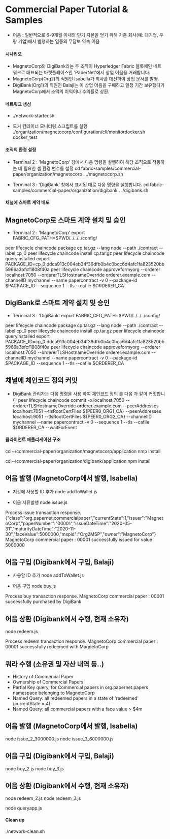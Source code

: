 # Commercial Paper Tutorial & Samples
- 어음 : 일반적으로 6-9개월 이내의 단기 자본을 얻기 위해 기존 회사(예: 대기업, 우량 기업)에서 발행하는 일종의 무담보 약속 어음

#### 시나리오
- MagnetoCorp와 DigiBank라는 두 조직이 Hyperledger Fabric 블록체인 네트워크로 대표되는 마켓플레이스인 'PaperNet'에서 상업 어음을 거래합니다.
- MagnetoCorp(Org2)의 직원인 Isabella가 회사를 대신하여 상업 문서를 발행.
- DigiBank(Org1)의 직원인 Balaji는 이 상업 어음을 구매하고 일정 기간 보유했다가 MagnetoCorp에서 소액의 이익이나 수익률로 상환.

#### 네트워크 생성
- ./network-starter.sh

- 도커 컨테이너 모니터링 스크립트를 실행
./organization/magnetocorp/configuration/cli/monitordocker.sh docker_test

#### 조직의 환경 설정
- Terminal 2 : 'MagnetoCorp' 창에서 다음 명령을 실행하여 해당 조직으로 작동하는 데 필요한 셸 환경 변수를 설정
cd fabric-samples/commercial-paper/organization/magnetocorp
. ./magnetocorp.sh

- Terminal 3 : 'DigiBank' 창에서 표시된 대로 다음 명령을 실행합니다.
cd fabric-samples/commercial-paper/organization/digibank
. ./digibank.sh

#### 채널에 스마트 계약 배포
## MagnetoCorp로 스마트 계약 설치 및 승인

- Terminal 2 : 'MagnetoCorp'
export FABRIC_CFG_PATH=$PWD/../../../config/

peer lifecycle chaincode package cp.tar.gz --lang node --path ./contract --label cp_0
peer lifecycle chaincode install cp.tar.gz
peer lifecycle chaincode queryinstalled
export PACKAGE_ID=cp_0:ddca913c004eb34f36dfb0b4c0bcc6d4afc1fa823520bb5966a3bfcf1808f40a
peer lifecycle chaincode approveformyorg --orderer localhost:7050 --ordererTLSHostnameOverride orderer.example.com --channelID mychannel --name papercontract -v 0 --package-id $PACKAGE_ID --sequence 1 --tls --cafile $ORDERER_CA

## DigiBank로 스마트 계약 설치 및 승인
- Terminal 3 : 'DigiBank'
export FABRIC_CFG_PATH=$PWD/../../../config/

peer lifecycle chaincode package cp.tar.gz --lang node --path ./contract --label cp_0
peer lifecycle chaincode install cp.tar.gz
peer lifecycle chaincode queryinstalled
export PACKAGE_ID=cp_0:ddca913c004eb34f36dfb0b4c0bcc6d4afc1fa823520bb5966a3bfcf1808f40a
peer lifecycle chaincode approveformyorg --orderer localhost:7050 --ordererTLSHostnameOverride orderer.example.com --channelID mychannel --name papercontract -v 0 --package-id $PACKAGE_ID --sequence 1 --tls --cafile $ORDERER_CA

## 채널에 체인코드 정의 커밋
- DigiBank 관리자는 다음 명령을 사용 하여 체인코드 정의 를 다음 과 같이 커밋합니다
peer lifecycle chaincode commit -o localhost:7050 --ordererTLSHostnameOverride orderer.example.com --peerAddresses localhost:7051 --tlsRootCertFiles ${PEER0_ORG1_CA} --peerAddresses localhost:9051 --tlsRootCertFiles ${PEER0_ORG2_CA} --channelID mychannel --name papercontract -v 0 --sequence 1 --tls --cafile $ORDERER_CA --waitForEvent

#### 클라이언트 애플리케이션 구조
cd ~/commercial-paper/organization/magnetocorp/application
nmp install

cd ~/commercial-paper/organization/digibank/application
npm install

## 어음 발행 (MagnetoCorp에서 발행, Isabella)
- 지갑에 사용할 ID 추가
node addToWallet.js

- 어음 서류발행
node issue.js

Process issue transaction response.{"class":"org.papernet.commercialpaper","currentState":1,"issuer":"MagnetoCorp","paperNumber":"00001","issueDateTime":"2020-05-31","maturityDateTime":"2020-11-30","faceValue":5000000,"mspid":"Org2MSP","owner":"MagnetoCorp"}
MagnetoCorp commercial paper : 00001 successfully issued for value 5000000

## 어음 구입 (Digibank에서 구입, Balaji)
- 사용할 ID 추가
node addToWallet.js

- 어음 구입
node buy.js

Process buy transaction response.
MagnetoCorp commercial paper : 00001 successfully purchased by DigiBank

## 어음 상환 (Digibank에서 수행, 현재 소유자)
node redeem.js

Process redeem transaction response.
MagnetoCorp commercial paper : 00001 successfully redeemed with MagnetoCorp

## 쿼라 수행 (소유권 및 자산 내역 등..)
- History of Commercial Paper 
- Ownership of Commercial Papers
- Partial Key query, for Commercial papers in org.papernet.papers namespace belonging to MagnetoCorp
- Named Query: all redeemed papers in a state of 'redeemed' (currentState = 4)
- Named Query: all commercial papers with a face value > $4m

## 어음 발행 (MagnetoCorp에서 발행, Isabella)
node issue_2_3000000.js
node issue_3_6000000.js

## 어음 구입 (Digibank에서 구입, Balaji)
node buy_2.js
node buy_3.js

## 어음 상환 (Digibank에서 수행, 현재 소유자)
node redeem_2.js
node redeem_3.js

node queryapp.js 

#### Clean up
./network-clean.sh
